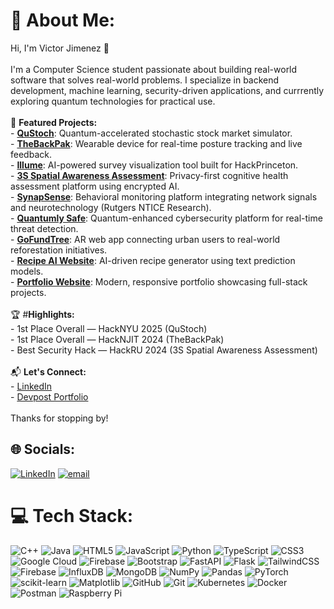 # 💫 About Me:
 Hi, I'm Victor Jimenez 👋<br><br>I'm a Computer Science student passionate about building real-world software that solves real-world problems. I specialize in backend development, machine learning, security-driven applications, and currrently exploring quantum technologies for practical use.<br><br>🚀 **Featured Projects:**<br>- [**QuStoch**](https://github.com/Binimal101/qustoch): Quantum-accelerated stochastic stock market simulator.<br>- [**TheBackPak**](https://github.com/Binimal101/theBackPak): Wearable device for real-time posture tracking and live feedback.<br>- [**Illume**](https://github.com/Binimal101/Illume): AI-powered survey visualization tool built for HackPrinceton.<br>- [**3S Spatial Awareness Assessment**](https://github.com/Binimal101/3sSpacialAwarenessAssessment): Privacy-first cognitive health assessment platform using encrypted AI.<br>- [**SynapSense**](https://github.com/Binimal101/SynapSense): Behavioral monitoring platform integrating network signals and neurotechnology (Rutgers NTICE Research).<br>- [**Quantumly Safe**](https://github.com/Ashan-264/Q-Safe): Quantum-enhanced cybersecurity platform for real-time threat detection.<br>- [**GoFundTree**](https://github.com/Binimal101/GoFundTree): AR web app connecting urban users to real-world reforestation initiatives.<br>- [**Recipe AI Website**](https://github.com/VictorJimenez3/AI-Recipe-Website): AI-driven recipe generator using text prediction models.<br>- [**Portfolio Website**](https://github.com/VictorJimenez3/Victor-Jimenez-Portfolio-Website-Template): Modern, responsive portfolio showcasing full-stack projects.<br><br>🏆 #**Highlights:**<br>- 1st Place Overall — HackNYU 2025 (QuStoch)<br>- 1st Place Overall — HackNJIT 2024 (TheBackPak)<br>- Best Security Hack — HackRU 2024 (3S Spatial Awareness Assessment)<br><br>📬 **Let's Connect:**<br>- [LinkedIn](https://www.linkedin.com/in/victorjimenez3/)<br>- [Devpost Portfolio](https://devpost.com/vmj)<br><br>Thanks for stopping by!<br>


## 🌐 Socials:
[![LinkedIn](https://img.shields.io/badge/LinkedIn-%230077B5.svg?logo=linkedin&logoColor=white)](https://linkedin.com/in/www.linkedin.com/in/vmj3) [![email](https://img.shields.io/badge/Email-D14836?logo=gmail&logoColor=white)](mailto:vmj@njit.edu) 

# 💻 Tech Stack:
![C++](https://img.shields.io/badge/c++-%2300599C.svg?style=for-the-badge&logo=c%2B%2B&logoColor=white) ![Java](https://img.shields.io/badge/java-%23ED8B00.svg?style=for-the-badge&logo=openjdk&logoColor=white) ![HTML5](https://img.shields.io/badge/html5-%23E34F26.svg?style=for-the-badge&logo=html5&logoColor=white) ![JavaScript](https://img.shields.io/badge/javascript-%23323330.svg?style=for-the-badge&logo=javascript&logoColor=%23F7DF1E) ![Python](https://img.shields.io/badge/python-3670A0?style=for-the-badge&logo=python&logoColor=ffdd54) ![TypeScript](https://img.shields.io/badge/typescript-%23007ACC.svg?style=for-the-badge&logo=typescript&logoColor=white) ![CSS3](https://img.shields.io/badge/css3-%231572B6.svg?style=for-the-badge&logo=css3&logoColor=white) ![Google Cloud](https://img.shields.io/badge/GoogleCloud-%234285F4.svg?style=for-the-badge&logo=google-cloud&logoColor=white) ![Firebase](https://img.shields.io/badge/firebase-%23039BE5.svg?style=for-the-badge&logo=firebase) ![Bootstrap](https://img.shields.io/badge/bootstrap-%238511FA.svg?style=for-the-badge&logo=bootstrap&logoColor=white) ![FastAPI](https://img.shields.io/badge/FastAPI-005571?style=for-the-badge&logo=fastapi) ![Flask](https://img.shields.io/badge/flask-%23000.svg?style=for-the-badge&logo=flask&logoColor=white) ![TailwindCSS](https://img.shields.io/badge/tailwindcss-%2338B2AC.svg?style=for-the-badge&logo=tailwind-css&logoColor=white) ![Firebase](https://img.shields.io/badge/firebase-a08021?style=for-the-badge&logo=firebase&logoColor=ffcd34) ![InfluxDB](https://img.shields.io/badge/InfluxDB-22ADF6?style=for-the-badge&logo=InfluxDB&logoColor=white) ![MongoDB](https://img.shields.io/badge/MongoDB-%234ea94b.svg?style=for-the-badge&logo=mongodb&logoColor=white) ![NumPy](https://img.shields.io/badge/numpy-%23013243.svg?style=for-the-badge&logo=numpy&logoColor=white) ![Pandas](https://img.shields.io/badge/pandas-%23150458.svg?style=for-the-badge&logo=pandas&logoColor=white) ![PyTorch](https://img.shields.io/badge/PyTorch-%23EE4C2C.svg?style=for-the-badge&logo=PyTorch&logoColor=white) ![scikit-learn](https://img.shields.io/badge/scikit--learn-%23F7931E.svg?style=for-the-badge&logo=scikit-learn&logoColor=white) ![Matplotlib](https://img.shields.io/badge/Matplotlib-%23ffffff.svg?style=for-the-badge&logo=Matplotlib&logoColor=black) ![GitHub](https://img.shields.io/badge/github-%23121011.svg?style=for-the-badge&logo=github&logoColor=white) ![Git](https://img.shields.io/badge/git-%23F05033.svg?style=for-the-badge&logo=git&logoColor=white) ![Kubernetes](https://img.shields.io/badge/kubernetes-%23326ce5.svg?style=for-the-badge&logo=kubernetes&logoColor=white) ![Docker](https://img.shields.io/badge/docker-%230db7ed.svg?style=for-the-badge&logo=docker&logoColor=white) ![Postman](https://img.shields.io/badge/Postman-FF6C37?style=for-the-badge&logo=postman&logoColor=white) ![Raspberry Pi](https://img.shields.io/badge/-Raspberry_Pi-C51A4A?style=for-the-badge&logo=Raspberry-Pi)


